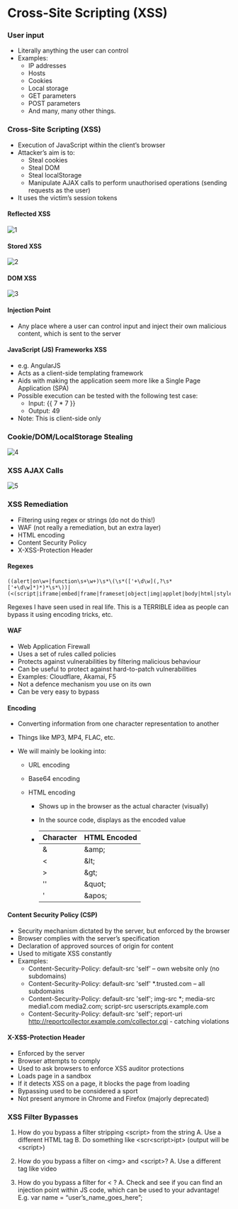 # Cross-Site Scripting (XSS)



### User input

* Literally anything the user can control
* Examples:
  * IP addresses
  * Hosts
  * Cookies
  * Local storage
  * GET parameters
  * POST parameters
  * And many, many other things.



### Cross-Site Scripting (XSS)

* Execution of JavaScript within the client’s browser
* Attacker’s aim is to:
  * Steal cookies
  * Steal DOM
  * Steal localStorage
  * Manipulate AJAX calls to perform unauthorised operations (sending requests as the user)
* It uses the victim’s session tokens

#### Reflected XSS

![1](img\2\1.png)



#### Stored XSS

![2](img\2\2.png)



#### DOM XSS

![3](img\2\3.png)



#### Injection Point

* Any place where a user can control input and inject their own malicious content, which is sent to the
  server

#### JavaScript (JS) Frameworks XSS

* e.g. AngularJS
* Acts as a client-side templating framework
* Aids with making the application seem more like a Single Page Application (SPA)
* Possible execution can be tested with the following test case:
  * Input: {{ 7 * 7 }}
  * Output: 49
* Note: This is client-side only



### Cookie/DOM/LocalStorage Stealing

![4](img\2\4.png)

### XSS AJAX Calls

![5](img\2\5.png)

### XSS Remediation

* Filtering using regex or strings (do not do this!)
* WAF (not really a remediation, but an extra layer)
* HTML encoding
* Content Security Policy
* X-XSS-Protection Header

#### Regexes

```
((alert|on\w+|function\s+\w+)\s*\(\s*(['+\d\w](,?\s*['+\d\w]*)*)*\s*\))|(<(script|iframe|embed|frame|frameset|object|img|applet|body|html|style|layer|link|ilayer|meta|bgsound))
```

Regexes I have seen used in real life. This is a TERRIBLE idea as people can bypass it using encoding tricks,
etc.

#### WAF

* Web Application Firewall
* Uses a set of rules called policies
* Protects against vulnerabilities by filtering malicious behaviour
* Can be useful to protect against hard-to-patch vulnerabilities
* Examples: Cloudflare, Akamai, F5
* Not a defence mechanism you use on its own
* Can be very easy to bypass

#### Encoding

* Converting information from one character representation to another

* Things like MP3, MP4, FLAC, etc.

* We will mainly be looking into:

  * URL encoding

  * Base64 encoding

  * HTML encoding

    * Shows up in the browser as the actual character (visually)

    * In the source code, displays as the encoded value

    * | Character | HTML Encoded |
      | --------- | ------------ |
      | &         | \&amp;       |
      | <         | \&lt;        |
      | >         | \&gt;        |
      | ''        | \&quot;      |
      | '         | \&apos;      |

#### Content Security Policy (CSP)

* Security mechanism dictated by the server, but enforced by the browser
* Browser complies with the server’s specification
* Declaration of approved sources of origin for content
* Used to mitigate XSS constantly
* Examples:
  * Content-Security-Policy: default-src 'self’ – own website only (no subdomains)
  * Content-Security-Policy: default-src 'self' *.trusted.com – all subdomains
  * Content-Security-Policy: default-src 'self'; img-src *; media-src media1.com media2.com; script-src userscripts.example.com
  * Content-Security-Policy: default-src 'self'; report-uri http://reportcollector.example.com/collector.cgi - catching violations

#### X-XSS-Protection Header

* Enforced by the server
* Browser attempts to comply
* Used to ask browsers to enforce XSS auditor protections
* Loads page in a sandbox
* If it detects XSS on a page, it blocks the page from loading
* Bypassing used to be considered a sport
* Not present anymore in Chrome and Firefox (majorly deprecated)



### XSS Filter Bypasses

1. How do you bypass a filter stripping \<script> from the string
   A. Use a different HTML tag
   B. Do something like <scr\<script>ipt> (output will be \<script>)

2. How do you bypass a filter on \<img> and \<script>?
   A. Use a different tag like video

3. How do you bypass a filter for < ?
   A. Check and see if you can find an injection point within JS code, which can be used to your advantage!
   E.g. var name = “user’s_name_goes_here”;

